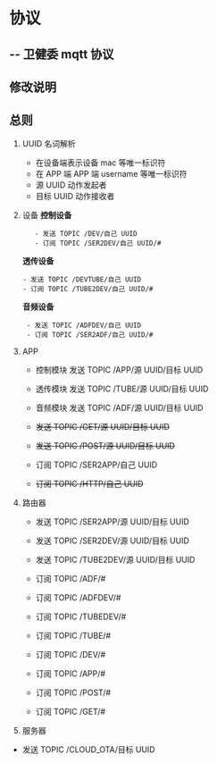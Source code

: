 # 协议

## -- 卫健委 mqtt 协议

## 修改说明

## 总则

1.  UUID 名词解析
    - 在设备端表示设备 mac 等唯一标识符
    - 在 APP 端 APP 端 username 等唯一标识符
    - 源 UUID 动作发起者
    - 目标 UUID 动作接收者
2.  设备
    **控制设备**

           - 发送 TOPIC /DEV/自己 UUID
           - 订阅 TOPIC /SER2DEV/自己 UUID/#

    **透传设备**

        - 发送 TOPIC /DEVTUBE/自己 UUID
        - 订阅 TOPIC /TUBE2DEV/自己 UUID/#

    **音频设备**

         - 发送 TOPIC /ADFDEV/自己 UUID
         - 订阅 TOPIC /SER2ADF/自己 UUID/#

3.  APP

    - 控制模块 发送 TOPIC /APP/源 UUID/目标 UUID
    - 透传模块 发送 TOPIC /TUBE/源 UUID/目标 UUID
    - 音频模块 发送 TOPIC /ADF/源 UUID/目标 UUID

    - ~~发送 TOPIC /GET/源 UUID/目标 UUID~~
    - ~~发送 TOPIC /POST/源 UUID/目标 UUID~~
    - 订阅 TOPIC /SER2APP/自己 UUID
    - ~~订阅 TOPIC /HTTP/自己 UUID~~

4.  路由器

    - 发送 TOPIC /SER2APP/源 UUID/目标 UUID
    - 发送 TOPIC /SER2DEV/源 UUID/目标 UUID
    - 发送 TOPIC /TUBE2DEV/源 UUID/目标 UUID

    - 订阅 TOPIC /ADF/#
    - 订阅 TOPIC /ADFDEV/#
    - 订阅 TOPIC /TUBEDEV/#
    - 订阅 TOPIC /TUBE/#
    - 订阅 TOPIC /DEV/#
    - 订阅 TOPIC /APP/#
    - 订阅 TOPIC /POST/#
    - 订阅 TOPIC /GET/#

5.  服务器

- 发送 TOPIC /CLOUD_OTA/目标 UUID
